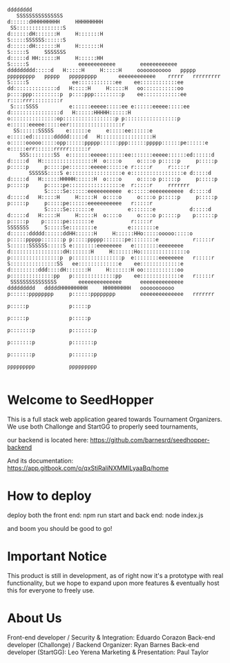 ```
                                                                       dddddddd                                                                                                                        
   SSSSSSSSSSSSSSS                                                     d::::::dHHHHHHHHH     HHHHHHHHH                                                                                                 
 SS:::::::::::::::S                                                    d::::::dH:::::::H     H:::::::H                                                                                                 
S:::::SSSSSS::::::S                                                    d::::::dH:::::::H     H:::::::H                                                                                                 
S:::::S     SSSSSSS                                                    d:::::d HH::::::H     H::::::HH                                                                                                 
S:::::S                eeeeeeeeeeee        eeeeeeeeeeee        ddddddddd:::::d   H:::::H     H:::::H     ooooooooooo   ppppp   ppppppppp   ppppp   ppppppppp       eeeeeeeeeeee    rrrrr   rrrrrrrrr   
S:::::S              ee::::::::::::ee    ee::::::::::::ee    dd::::::::::::::d   H:::::H     H:::::H   oo:::::::::::oo p::::ppp:::::::::p  p::::ppp:::::::::p    ee::::::::::::ee  r::::rrr:::::::::r  
 S::::SSSS          e::::::eeeee:::::ee e::::::eeeee:::::ee d::::::::::::::::d   H::::::HHHHH::::::H  o:::::::::::::::op:::::::::::::::::p p:::::::::::::::::p  e::::::eeeee:::::eer:::::::::::::::::r 
  SS::::::SSSSS    e::::::e     e:::::ee::::::e     e:::::ed:::::::ddddd:::::d   H:::::::::::::::::H  o:::::ooooo:::::opp::::::ppppp::::::ppp::::::ppppp::::::pe::::::e     e:::::err::::::rrrrr::::::r
    SSS::::::::SS  e:::::::eeeee::::::ee:::::::eeeee::::::ed::::::d    d:::::d   H:::::::::::::::::H  o::::o     o::::o p:::::p     p:::::p p:::::p     p:::::pe:::::::eeeee::::::e r:::::r     r:::::r
       SSSSSS::::S e:::::::::::::::::e e:::::::::::::::::e d:::::d     d:::::d   H::::::HHHHH::::::H  o::::o     o::::o p:::::p     p:::::p p:::::p     p:::::pe:::::::::::::::::e  r:::::r     rrrrrrr
            S:::::Se::::::eeeeeeeeeee  e::::::eeeeeeeeeee  d:::::d     d:::::d   H:::::H     H:::::H  o::::o     o::::o p:::::p     p:::::p p:::::p     p:::::pe::::::eeeeeeeeeee   r:::::r            
            S:::::Se:::::::e           e:::::::e           d:::::d     d:::::d   H:::::H     H:::::H  o::::o     o::::o p:::::p    p::::::p p:::::p    p::::::pe:::::::e            r:::::r            
SSSSSSS     S:::::Se::::::::e          e::::::::e          d::::::ddddd::::::ddHH::::::H     H::::::HHo:::::ooooo:::::o p:::::ppppp:::::::p p:::::ppppp:::::::pe::::::::e           r:::::r            
S::::::SSSSSS:::::S e::::::::eeeeeeee   e::::::::eeeeeeee   d:::::::::::::::::dH:::::::H     H:::::::Ho:::::::::::::::o p::::::::::::::::p  p::::::::::::::::p  e::::::::eeeeeeee   r:::::r            
S:::::::::::::::SS   ee:::::::::::::e    ee:::::::::::::e    d:::::::::ddd::::dH:::::::H     H:::::::H oo:::::::::::oo  p::::::::::::::pp   p::::::::::::::pp    ee:::::::::::::e   r:::::r            
 SSSSSSSSSSSSSSS       eeeeeeeeeeeeee      eeeeeeeeeeeeee     ddddddddd   dddddHHHHHHHHH     HHHHHHHHH   ooooooooooo    p::::::pppppppp     p::::::pppppppp        eeeeeeeeeeeeee   rrrrrrr            
                                                                                                                        p:::::p             p:::::p                                                    
                                                                                                                        p:::::p             p:::::p                                                    
                                                                                                                       p:::::::p           p:::::::p                                                   
                                                                                                                       p:::::::p           p:::::::p                                                   
                                                                                                                       p:::::::p           p:::::::p                                                   
                                                                                                                       ppppppppp           ppppppppp                                                   
                                                                                                                                                                                                  
```

# Welcome to SeedHopper
This is a full stack web application geared towards Tournament Organizers.
We use both Challonge and StartGG to properly seed tournaments,

our backend is located here: 
https://github.com/barnesrd/seedhopper-backend

And its documentation:
https://app.gitbook.com/o/qxStiRaliNXMMILyaaBq/home

# How to deploy
deploy both the front end: npm run start
and back end: node index.js

and boom you should be good to go!

# Important Notice
This product is still in development, as of right now it's a prototype with real functionality, but we hope to expand upon more features & eventually host this for everyone to freely use.

# About Us
Front-end developer / Security & Integration: Eduardo Corazon 
Back-end developer (Challonge) / Backend Organizer: Ryan Barnes
Back-end developer (StartGG): Leo Yerena
Marketing & Presentation: Paul Taylor

